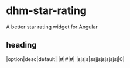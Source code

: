 # dhm-star-rating
A better star rating widget for Angular
## heading
|option|desc|default|
|#|#|#|
|sjsjs|ssjjsjsjsjsjsj|0|
